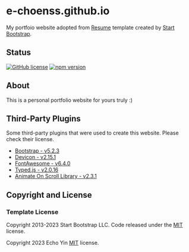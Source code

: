 # e-choenss.github.io

My portfoio website adopted from [Resume](https://startbootstrap.com/theme/resume/) template created by [Start Bootstrap](https://startbootstrap.com/).

## Status

[![GitHub license](https://img.shields.io/badge/license-MIT-blue.svg)](https://raw.githubusercontent.com/StartBootstrap/startbootstrap-resume/master/LICENSE)
[![npm version](https://img.shields.io/npm/v/startbootstrap-resume.svg)](https://www.npmjs.com/package/startbootstrap-resume)

## About

This is a personal portfolio website for yours truly :)

## Third-Party Plugins

Some third-party plugins that were used to create this website. Please check their license.

- [Bootstrap - v5.2.3](https://getbootstrap.com/)
- [Devicon - v2.15.1](https://devicon.dev/)
- [FontAwesome - v6.4.0](https://fontawesome.com/)
- [Typed.js - v2.0.16](https://github.com/mattboldt/typed.js/releases/tag/v2.0.16)
- [Animate On Scroll Library - v2.3.1](https://michalsnik.github.io/aos/)

## Copyright and License

### Template License

Copyright 2013-2023 Start Bootstrap LLC. Code released under the [MIT](https://github.com/StartBootstrap/startbootstrap-resume/blob/master/LICENSE) license.


Copyright 2023 Echo Yin [MIT](https://github.com/e-choness/e-choenss.github.io/blob/main/LICENSE) license. 